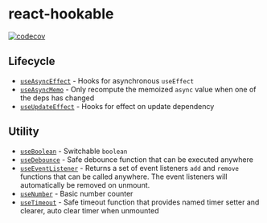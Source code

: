 # react-hookable

[![codecov](https://codecov.io/gh/TomokiMiyauci/react-hookable/branch/main/graph/badge.svg?token=kb8KG2KSaR)](https://codecov.io/gh/TomokiMiyauci/react-hookable)

## Lifecycle

- [`useAsyncEffect`](docs/useAsyncEffect.mdx) - Hooks for asynchronous `useEffect`
- [`useAsyncMemo`](docs/useAsyncMemo.mdx) - Only recompute the memoized `async` value when one of the deps has changed
- [`useUpdateEffect`](docs/useUpdateEffect.mdx) - Hooks for effect on update dependency

## Utility

- [`useBoolean`](docs/useBoolean.mdx) - Switchable `boolean`
- [`useDebounce`](docs/useDebounce.mdx) - Safe debounce function that can be executed anywhere
- [`useEventListener`](docs/useEventListener.mdx) - Returns a set of event listeners `add` and `remove` functions that can be called anywhere. The event listeners will automatically be removed on unmount.
- [`useNumber`](docs/useNumber.mdx) - Basic number counter
- [`useTimeout`](docs/useTimeout.mdx) - Safe timeout function that provides named timer setter and clearer, auto clear timer when unmounted

